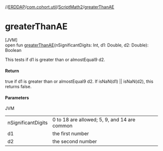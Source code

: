 //[ERDDAP](../../../index.md)/[com.cohort.util](../index.md)/[ScriptMath2](index.md)/[greaterThanAE](greater-than-a-e.md)

# greaterThanAE

[JVM]\
open fun [greaterThanAE](greater-than-a-e.md)(nSignificantDigits: Int, d1: Double, d2: Double): Boolean

This tests if d1 is greater than or almostEqual9 d2.

#### Return

true if d1 is greater than or almostEqual9 d2. If isNaN(d1) || isNaN(d2), this returns false.

#### Parameters

JVM

| | |
|---|---|
| nSignificantDigits | 0 to 18 are allowed; 5, 9, and 14 are common |
| d1 | the first number |
| d2 | the second number |